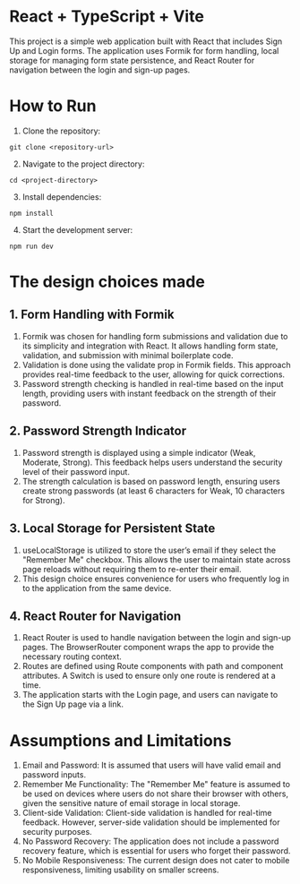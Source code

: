 # React + TypeScript + Vite 

This project is a simple web application built with React that includes Sign Up and Login forms. The application uses Formik for form handling, local storage for managing form state persistence, and React Router for navigation between the login and sign-up pages.

# How to Run

1. Clone the repository:
```
git clone <repository-url>
```

2. Navigate to the project directory:
```
cd <project-directory>
```

3. Install dependencies:
```
npm install
```

4. Start the development server:
```
npm run dev
```

# The design choices made
## 1. Form Handling with Formik
1. Formik was chosen for handling form submissions and validation due to its simplicity and integration with React. It allows handling form state, validation, and submission with minimal boilerplate code.
2. Validation is done using the validate prop in Formik fields. This approach provides real-time feedback to the user, allowing for quick corrections.
3. Password strength checking is handled in real-time based on the input length, providing users with instant feedback on the strength of their password.

## 2. Password Strength Indicator
1. Password strength is displayed using a simple indicator (Weak, Moderate, Strong). This feedback helps users understand the security level of their password input.
2. The strength calculation is based on password length, ensuring users create strong passwords (at least 6 characters for Weak, 10 characters for Strong).

## 3. Local Storage for Persistent State
1. useLocalStorage is utilized to store the user’s email if they select the "Remember Me" checkbox. This allows the user to maintain state across page reloads without requiring them to re-enter their email.
2. This design choice ensures convenience for users who frequently log in to the application from the same device.

## 4. React Router for Navigation
1. React Router is used to handle navigation between the login and sign-up pages. The BrowserRouter component wraps the app to provide the necessary routing context.
2. Routes are defined using Route components with path and component attributes. A Switch is used to ensure only one route is rendered at a time.
3. The application starts with the Login page, and users can navigate to the Sign Up page via a link.

# Assumptions and Limitations
1. Email and Password: It is assumed that users will have valid email and password inputs.
2. Remember Me Functionality: The "Remember Me" feature is assumed to be used on devices where users do not share their browser with others, given the sensitive nature of email storage in local storage.
3. Client-side Validation: Client-side validation is handled for real-time feedback. However, server-side validation should be implemented for security purposes.
4. No Password Recovery: The application does not include a password recovery feature, which is essential for users who forget their password.
5. No Mobile Responsiveness: The current design does not cater to mobile responsiveness, limiting usability on smaller screens.
